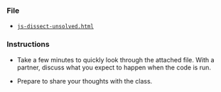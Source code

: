 ### File

* [`js-dissect-unsolved.html`](js-dissect-unsolved.html)

### Instructions

* Take a few minutes to quickly look through the attached file. With a partner, discuss what you expect to happen when the code is run.

* Prepare to share your thoughts with the class.
